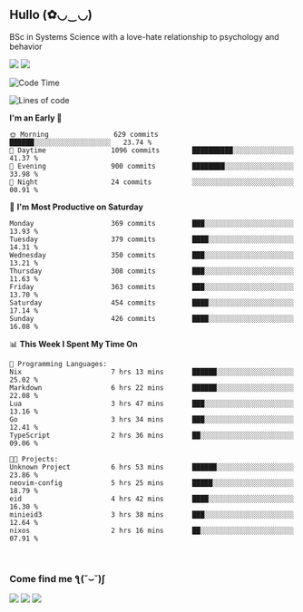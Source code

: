 <h2>Hullo (✿◡‿◡)</h2>

BSc in Systems Science with a love-hate relationship to psychology and behavior

<img src="https://github-readme-activity-graph.vercel.app/graph?username=hedonicadapter&theme=high-contrast"/>
<img src="https://github-readme-stats-git-masterrstaa-rickstaa.vercel.app/api?username=hedonicadapter&theme=highcontrast"/>

<!--START_SECTION:waka-->
![Code Time](http://img.shields.io/badge/Code%20Time-1%2C736%20hrs%2047%20mins-blue)

![Lines of code](https://img.shields.io/badge/From%20Hello%20World%20I%27ve%20Written-6.5%20million%20lines%20of%20code-blue)

**I'm an Early 🐤** 

```text
🌞 Morning                629 commits         ██████░░░░░░░░░░░░░░░░░░░   23.74 % 
🌆 Daytime                1096 commits        ██████████░░░░░░░░░░░░░░░   41.37 % 
🌃 Evening                900 commits         ████████░░░░░░░░░░░░░░░░░   33.98 % 
🌙 Night                  24 commits          ░░░░░░░░░░░░░░░░░░░░░░░░░   00.91 % 
```
📅 **I'm Most Productive on Saturday** 

```text
Monday                   369 commits         ███░░░░░░░░░░░░░░░░░░░░░░   13.93 % 
Tuesday                  379 commits         ████░░░░░░░░░░░░░░░░░░░░░   14.31 % 
Wednesday                350 commits         ███░░░░░░░░░░░░░░░░░░░░░░   13.21 % 
Thursday                 308 commits         ███░░░░░░░░░░░░░░░░░░░░░░   11.63 % 
Friday                   363 commits         ███░░░░░░░░░░░░░░░░░░░░░░   13.70 % 
Saturday                 454 commits         ████░░░░░░░░░░░░░░░░░░░░░   17.14 % 
Sunday                   426 commits         ████░░░░░░░░░░░░░░░░░░░░░   16.08 % 
```


📊 **This Week I Spent My Time On** 

```text
💬 Programming Languages: 
Nix                      7 hrs 13 mins       ██████░░░░░░░░░░░░░░░░░░░   25.02 % 
Markdown                 6 hrs 22 mins       ██████░░░░░░░░░░░░░░░░░░░   22.08 % 
Lua                      3 hrs 47 mins       ███░░░░░░░░░░░░░░░░░░░░░░   13.16 % 
Go                       3 hrs 34 mins       ███░░░░░░░░░░░░░░░░░░░░░░   12.41 % 
TypeScript               2 hrs 36 mins       ██░░░░░░░░░░░░░░░░░░░░░░░   09.06 % 

🐱‍💻 Projects: 
Unknown Project          6 hrs 53 mins       ██████░░░░░░░░░░░░░░░░░░░   23.86 % 
neovim-config            5 hrs 25 mins       █████░░░░░░░░░░░░░░░░░░░░   18.79 % 
eid                      4 hrs 42 mins       ████░░░░░░░░░░░░░░░░░░░░░   16.30 % 
minieid3                 3 hrs 38 mins       ███░░░░░░░░░░░░░░░░░░░░░░   12.64 % 
nixos                    2 hrs 16 mins       ██░░░░░░░░░░░░░░░░░░░░░░░   07.91 % 
```


<!--END_SECTION:waka-->

<br/>
<h3>Come find me ƪ(˘⌣˘)ʃ </h3>

<a href="https://hedonicadapter.com/"><img src="https://img.shields.io/badge/-Portfolio-3423A6?style=flat-square&logo=Google-Chrome&logoColor=white"/></a>
<a href="www.linkedin.com/in/sam-herman"><img src="https://img.shields.io/badge/-Sam%20Herman-0077B5?style=flat-square&logo=Linkedin&logoColor=white"/></a>
<a href="mailto:mailservice.samherman@gamil.com"><img src="https://img.shields.io/badge/-mailservice.samherman@gamil.com-D14836?style=flat-square&logo=Gmail&logoColor=white"/></a>

<!--
**cdthomp1/cdthomp1** is a ✨ _special_ ✨ repository because its `README.md` (this file) appears on your GitHub profile.


----
Credit: [cdthomp1](https://github.com/cdthomp1)

Last Edited on: 19/11/2020
